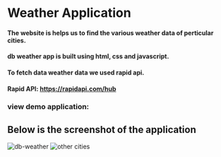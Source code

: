 # Weather Application

#### The website is helps us to find the various weather data of perticular cities.
#### db weather app is built using html, css and javascript.
#### To fetch data weather data we used rapid api.
#### Rapid API: https://rapidapi.com/hub
### view demo application: 
## Below is the screenshot of the application
![db-weather](https://github.com/dbadiger/db-weather-app/assets/140099027/8e63e0d6-9211-4e1b-8517-6a55118b5e12)
![other cities](https://github.com/dbadiger/db-weather-app/assets/140099027/97513f07-8c88-483b-b491-2a003a581c10)
